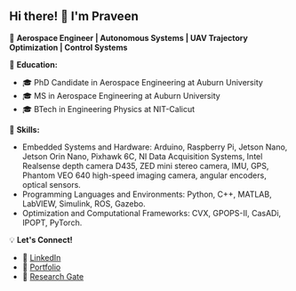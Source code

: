 ## Hi there! 👋 I'm Praveen

🚀 **Aerospace Engineer | Autonomous Systems | UAV Trajectory Optimization | Control Systems** 

🎯 **Education:**  
- 🎓 PhD Candidate in Aerospace Engineering at Auburn University
- 🎓 MS in Aerospace Engineering at Auburn University
- 🎓 BTech in Engineering Physics at NIT-Calicut

🎯 **Skills:**  
- Embedded Systems and Hardware: Arduino, Raspberry Pi, Jetson Nano, Jetson Orin Nano, Pixhawk 6C, NI Data Acquisition Systems, Intel Realsense depth camera D435, ZED mini stereo camera, IMU, GPS, Phantom VEO 640 high-speed imaging camera, angular encoders, optical sensors.
- Programming Languages and Environments: Python, C++, MATLAB, LabVIEW, Simulink, ROS, Gazebo.
- Optimization and Computational Frameworks: CVX, GPOPS-II, CasADi, IPOPT, PyTorch.

💡 **Let's Connect!**  
- 💼 [LinkedIn]([https://www.linkedin.com/in/praveen123](https://www.linkedin.com/in/praveen-jawahalal-ayyanathan/))  
- 📜 [Portfolio](https://jp-praveen.github.io/)  
- 📝 [Research Gate](https://www.researchgate.net/profile/Praveen-Jawaharlal-Ayyanathan?ev=hdr_xprf)  


<!--
**jp-praveen/jp-praveen** is a ✨ _special_ ✨ repository because its `README.md` (this file) appears on your GitHub profile.

Here are some ideas to get you started:

- 🔭 I’m currently working on ...
- 🌱 I’m currently learning ...
- 👯 I’m looking to collaborate on ...
- 🤔 I’m looking for help with ...
- 💬 Ask me about ...
- 📫 How to reach me: ...
- 😄 Pronouns: ...
- ⚡ Fun fact: ...
-->
